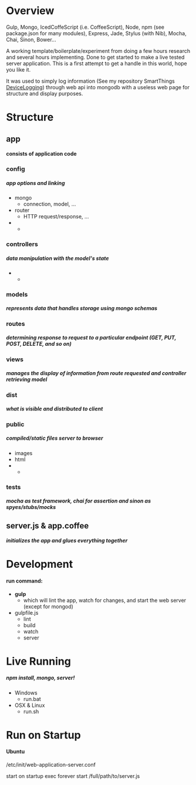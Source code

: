 # Overview

Gulp, Mongo, IcedCoffeScript (i.e. CoffeeScript), Node, npm (see package.json for many modules), Express, Jade, Stylus (with Nib), Mocha, Chai, Sinon, Bower...

A working template/boilerplate/experiment from doing a few hours research and several hours implementing.  Done to get started to make a live tested server application.  This is a first attempt to get a handle in this world, hope you like it.

It was used to simply log information (See my repository SmartThings [DeviceLogging](https://github.com/justinlhudson/SmartThings)) through web api into mongodb with a useless web page for structure and display purposes.

# Structure

## app
#### consists of application code

### config
##### app options and linking
- mongo
  - connection, model, ...
- router
  - HTTP request/response, ...
- *

### controllers
##### data manipulation with the model's state
- *

### models
##### represents data that handles storage using mongo schemas

### routes
##### determining response to request to a particular endpoint (GET, PUT, POST, DELETE, and so on)

### views
##### manages the display of information from route requested and controller retrieving model

### dist
##### what is visible and distributed to client

### public
##### compiled/static files server to browser
- images
- html
- *

### tests
##### mocha as test framework, chai for assertion and sinon as spyes/stubs/mocks

## server.js & app.coffee
##### initializes the app and glues everything together

# Development
#### run command: 
- **gulp**
  - which will lint the app, watch for changes, and start the web server (except for mongod)
- gulpfile.js
  - lint
  - build
  - watch
  - server

# Live Running
##### npm install, mongo, server!
- Windows
  - run.bat
- OSX & Linux
  - run.sh

# Run on Startup
#### Ubuntu

/etc/init/web-application-server.conf

start on startup
exec forever start /full/path/to/server.js
